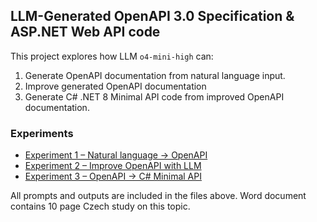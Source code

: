 ## LLM-Generated OpenAPI 3.0 Specification & ASP.NET Web API code

This project explores how LLM `o4-mini-high` can:
1. Generate OpenAPI documentation from natural language input.
2. Improve generated OpenAPI documentation
3. Generate C# .NET 8 Minimal API code from improved OpenAPI documentation.

### Experiments

- [Experiment 1 – Natural language → OpenAPI](./Experiment1.md)
- [Experiment 2 – Improve OpenAPI with LLM](./Experiment2.md)
- [Experiment 3 – OpenAPI → C# Minimal API](./Experiment3.md)

All prompts and outputs are included in the files above. Word document contains 10 page Czech study on this topic.
